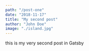 ```yaml
---
path: "/post-one"
date: "2018-11-17"
title: "My second post"
author: "John Doe"
image: "./island.jpg"
---
```


this is my very second post in Gatsby
